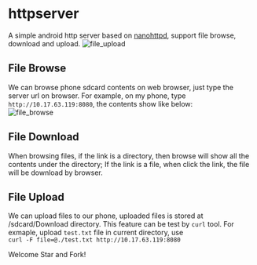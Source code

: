 # httpserver
A simple android http server based on [nanohttpd](http://nanohttpd.org), support file browse, download and upload.
![file_upload](https://github.com/mason-Wang/httpserver/blob/master/img/file_upload.png)

## File Browse
We can browse phone sdcard contents on web browser, just type the server url on browser. For example, on my phone, type `http://10.17.63.119:8080`, the contents show like below:  
![file_browse](https://github.com/mason-Wang/httpserver/blob/master/img/file_browse.png)

## File Download
When browsing files, if the link is a directory, then browse will show all the contents under the directory; If the link is a file, when click the link, the file will be download by browser. 

## File Upload
We can upload files to our phone, uploaded files is stored at /sdcard/Download directory. This feature can be test by `curl` tool. For exmaple, upload `test.txt` file in current directory, use   
`curl -F file=@./test.txt http://10.17.63.119:8080`

Welcome Star and Fork!
